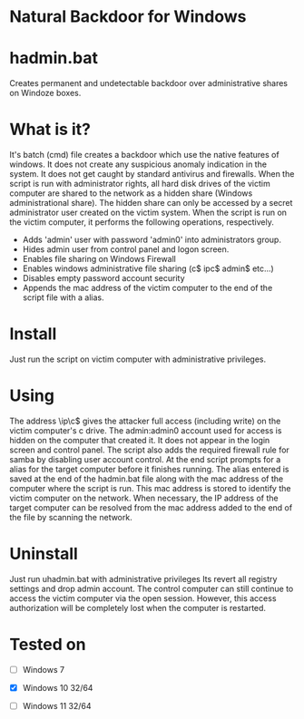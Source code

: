 # Natural Backdoor for Windows
# hadmin.bat
Creates permanent and undetectable backdoor over administrative shares on Windoze boxes.
# What is it?
It's batch (cmd) file creates a backdoor which use the native features of windows. It does not create any suspicious anomaly indication in the system. It does not get caught by standard antivirus and firewalls. When the script is run with administrator rights, all hard disk drives of the victim computer are shared to the network as a hidden share (Windows administrational share). The hidden share can only be accessed by a secret administrator user created on the victim system. When the script is run on the victim computer, it performs the following operations, respectively.
- Adds 'admin' user with password 'admin0' into administrators group.
- Hides admin user from control panel and logon screen.
- Enables file sharing on Windows Firewall
- Enables windows administrative file sharing (c$ ipc$ admin$ etc...)
- Disables empty password account security
- Appends the mac address of the victim computer to the end of the script file with a alias.
# Install
Just run the script on victim computer with administrative privileges. 
# Using
The address \\ip\c$ gives the attacker full access (including write) on the victim computer's c drive. The admin:admin0 account used for access is hidden on the computer that created it. It does not appear in the login screen and control panel. The script also adds the required firewall rule for samba by disabling user account control. At the end script prompts for a alias for the target computer before it finishes running. The alias entered is saved at the end of the hadmin.bat file along with the mac address of the computer where the script is run. This mac address is stored to identify the victim computer on the network. When necessary, the IP address of the target computer can be resolved from the mac address added to the end of the file by scanning the network.
# Uninstall
Just run uhadmin.bat with administrative privileges Its revert all registry settings and drop admin account.  The control computer can still continue to access the victim computer via the open session. However, this access authorization will be completely lost when the computer is restarted.
# Tested on
- [ ] Windows 7
- [x] Windows 10 32/64
- [ ] Windows 11 32/64

